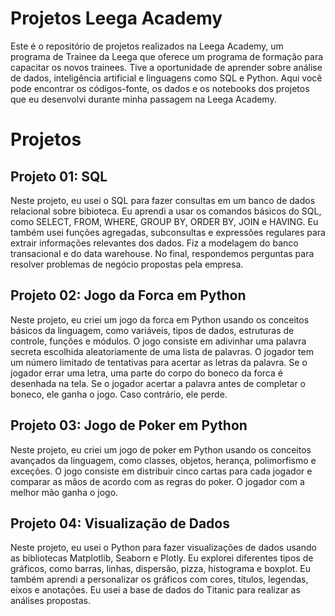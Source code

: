 # Projetos Leega Academy

Este é o repositório de projetos realizados na Leega Academy, um programa de Trainee da Leega que oferece um programa de formação para capacitar os novos trainees. Tive a oportunidade de aprender sobre análise de dados, inteligência artificial e linguagens como SQL e Python. Aqui você pode encontrar os códigos-fonte, os dados e os notebooks dos projetos que eu desenvolvi durante minha passagem na Leega Academy.

# Projetos
## Projeto 01: SQL
Neste projeto, eu usei o SQL para fazer consultas em um banco de dados relacional sobre bibioteca. Eu aprendi a usar os comandos básicos do SQL, como SELECT, FROM, WHERE, GROUP BY, ORDER BY, JOIN e HAVING. Eu também usei funções agregadas, subconsultas e expressões regulares para extrair informações relevantes dos dados. Fiz a modelagem do banco transacional e do data warehouse. No final, respondemos perguntas para resolver problemas de negócio propostas pela empresa.

## Projeto 02: Jogo da Forca em Python
Neste projeto, eu criei um jogo da forca em Python usando os conceitos básicos da linguagem, como variáveis, tipos de dados, estruturas de controle, funções e módulos. O jogo consiste em adivinhar uma palavra secreta escolhida aleatoriamente de uma lista de palavras. O jogador tem um número limitado de tentativas para acertar as letras da palavra. Se o jogador errar uma letra, uma parte do corpo do boneco da forca é desenhada na tela. Se o jogador acertar a palavra antes de completar o boneco, ele ganha o jogo. Caso contrário, ele perde.

## Projeto 03: Jogo de Poker em Python
Neste projeto, eu criei um jogo de poker em Python usando os conceitos avançados da linguagem, como classes, objetos, herança, polimorfismo e exceções. O jogo consiste em distribuir cinco cartas para cada jogador e comparar as mãos de acordo com as regras do poker. O jogador com a melhor mão ganha o jogo.

## Projeto 04: Visualização de Dados
Neste projeto, eu usei o Python para fazer visualizações de dados usando as bibliotecas Matplotlib, Seaborn e Plotly. Eu explorei diferentes tipos de gráficos, como barras, linhas, dispersão, pizza, histograma e boxplot. Eu também aprendi a personalizar os gráficos com cores, títulos, legendas, eixos e anotações. Eu usei a base de dados do Titanic para realizar as análises propostas.
